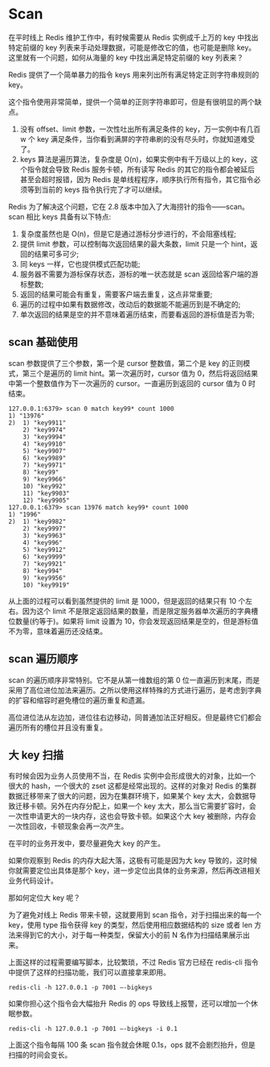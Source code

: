 # Scan

在平时线上 Redis 维护工作中，有时候需要从 Redis 实例成千上万的 key 中找出特定前缀的 key 列表来手动处理数据，可能是修改它的值，也可能是删除 key。这里就有一个问题，如何从海量的 key 中找出满足特定前缀的 key 列表来？ 

Redis 提供了一个简单暴力的指令 keys 用来列出所有满足特定正则字符串规则的 key。 

这个指令使用非常简单，提供一个简单的正则字符串即可，但是有很明显的两个缺点。 

1. 没有 offset、limit 参数，一次性吐出所有满足条件的 key，万一实例中有几百 w 个 key 满足条件，当你看到满屏的字符串刷的没有尽头时，你就知道难受了。 
2. keys 算法是遍历算法，复杂度是 O(n)，如果实例中有千万级以上的 key，这个指令就会导致 Redis 服务卡顿，所有读写 Redis 的其它的指令都会被延后甚至会超时报错，因为 Redis 是单线程程序，顺序执行所有指令，其它指令必须等到当前的 keys 指令执行完了才可以继续。 

Redis 为了解决这个问题，它在 2.8 版本中加入了大海捞针的指令——scan。scan 相比 keys 具备有以下特点: 

1. 复杂度虽然也是 O(n)，但是它是通过游标分步进行的，不会阻塞线程; 
2. 提供 limit 参数，可以控制每次返回结果的最大条数，limit 只是一个 hint，返回的结果可多可少; 
3. 同 keys 一样，它也提供模式匹配功能; 
4. 服务器不需要为游标保存状态，游标的唯一状态就是 scan 返回给客户端的游标整数; 
5. 返回的结果可能会有重复，需要客户端去重复，这点非常重要; 
6. 遍历的过程中如果有数据修改，改动后的数据能不能遍历到是不确定的; 
7. 单次返回的结果是空的并不意味着遍历结束，而要看返回的游标值是否为零; 

## scan 基础使用 

scan 参数提供了三个参数，第一个是 cursor 整数值，第二个是 key 的正则模式，第三个是遍历的 limit hint。第一次遍历时，cursor 值为 0，然后将返回结果中第一个整数值作为下一次遍历的 cursor。一直遍历到返回的 cursor 值为 0 时结束。

```
127.0.0.1:6379> scan 0 match key99* count 1000 
1) "13976"
2)  1) "key9911" 
    2) "key9974" 
    3) "key9994"     
    4) "key9910"     
    5) "key9907"     
    6) "key9989"     
    7) "key9971"     
    8) "key99"     
    9) "key9966"    
    10) "key992"    
    11) "key9903"    
    12) "key9905"
127.0.0.1:6379> scan 13976 match key99* count 1000 
1) "1996" 
2)  1) "key9982" 
    2) "key9997"     
    3) "key9963"     
    4) "key996"     
    5) "key9912"     
    6) "key9999"     
    7) "key9921"     
    8) "key994"    
    9) "key9956"    
    10) "key9919" 
```

从上面的过程可以看到虽然提供的 limit 是 1000，但是返回的结果只有 10 个左右。因为这个 limit 不是限定返回结果的数量，而是限定服务器单次遍历的字典槽位数量(约等于)。如果将 limit 设置为 10，你会发现返回结果是空的，但是游标值不为零，意味着遍历还没结束。 

## scan 遍历顺序 

scan 的遍历顺序非常特别。它不是从第一维数组的第 0 位一直遍历到末尾，而是采用了高位进位加法来遍历。之所以使用这样特殊的方式进行遍历，是考虑到字典的扩容和缩容时避免槽位的遍历重复和遗漏。 

高位进位法从左边加，进位往右边移动，同普通加法正好相反。但是最终它们都会遍历所有的槽位并且没有重复。 

## 大 key 扫描 

有时候会因为业务人员使用不当，在 Redis 实例中会形成很大的对象，比如一个很大的 hash，一个很大的 zset 这都是经常出现的。这样的对象对 Redis 的集群数据迁移带来了很大的问题，因为在集群环境下，如果某个 key 太大，会数据导致迁移卡顿。另外在内存分配上，如果一个 key 太大，那么当它需要扩容时，会一次性申请更大的一块内存，这也会导致卡顿。如果这个大 key 被删除，内存会一次性回收，卡顿现象会再一次产生。 

在平时的业务开发中，要尽量避免大 key 的产生。 

如果你观察到 Redis 的内存大起大落，这极有可能是因为大 key 导致的，这时候你就需要定位出具体是那个 key，进一步定位出具体的业务来源，然后再改进相关业务代码设计。 

那如何定位大 key 呢？ 

为了避免对线上 Redis 带来卡顿，这就要用到 scan 指令，对于扫描出来的每一个 key，使用 type 指令获得 key 的类型，然后使用相应数据结构的 size 或者 len 方法来得到它的大小，对于每一种类型，保留大小的前 N 名作为扫描结果展示出来。 

上面这样的过程需要编写脚本，比较繁琐，不过 Redis 官方已经在 redis-cli 指令中提供了这样的扫描功能，我们可以直接拿来即用。 

```
redis-cli -h 127.0.0.1 -p 7001 –-bigkeys 
```

如果你担心这个指令会大幅抬升 Redis 的 ops 导致线上报警，还可以增加一个休眠参数。

```
redis-cli -h 127.0.0.1 -p 7001 –-bigkeys -i 0.1 
```

上面这个指令每隔 100 条 scan 指令就会休眠 0.1s，ops 就不会剧烈抬升，但是扫描的时间会变长。 